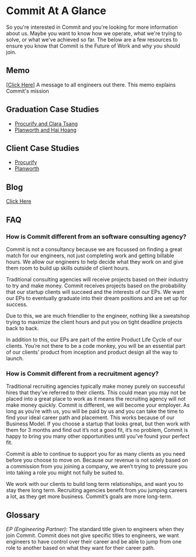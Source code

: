 # Commit At A Glance

So you're interested in Commit and you're looking for more information about us. Maybe you want to know how we operate, what we're trying to solve, or what we've achieved so far. The below are a few resources to ensure you know that Commit is the Future of Work and why you should join.

## Memo
[[Click Here](assets/commit_memo_201908.pdf)] A message to all engineers out there. This memo explains Commit's mission

## Graduation Case Studies

- [Procurify and Clara Tsang](https://medium.com/commit-engineering/committed-to-success-clara-tsang-software-engineer-at-procurify-fdc1e3998bab)
- [Planworth and Hai Hoang](https://medium.com/commit-engineering/committed-to-success-hai-hoang-tech-lead-at-planworth-38f8442cebe9)

## Client Case Studies

- [Procurify](https://medium.com/commit-engineering/committed-to-success-simon-stanlake-svp-procurify-8878c0ae3b9b)
- [Planworth](https://medium.com/commit-engineering/committed-to-success-tarsem-basraon-co-founder-at-planworth-5761b84f36d7)

## Blog
[Click Here](https://medium.com/commit-engineering)


## FAQ

### How is Commit different from an software consulting agency?

Commit is not a consultancy because we are focussed on finding a great match for our engineers, not just completing work and getting billable hours. We allow our engineers to help decide what they work on and give them room to build up skills outside of client hours.

Traditional consulting agencies will receive projects based on their industry to try and make money. Commit receives projects based on the probability that our startup clients will succeed and the interests of our EPs. We want our EPs to eventually graduate into their dream positions and are set up for success.

Due to this, we are much friendlier to the engineer, nothing like a sweatshop trying to maximize the client hours and put you on tight deadline projects back to back.

In addition to this, our EPs are part of the entire Product Life Cycle of our clients. You’re not there to be a code monkey, you will be an essential part of our clients’ product from inception and product design all the way to launch.


### How is Commit different from a recruitment agency?

Traditional recruiting agencies typically make money purely on successful hires that they’ve referred to their clients. This could mean you may not be placed into a great place to work as it means the recruiting agency will not make money quickly. Commit is different, we will become your employer. As long as you’re with us, you will be paid by us and you can take the time to find your ideal career path and placement. This works because of our Business Model. If you choose a startup that looks great, but then work with them for 3 months and find out it’s not a good fit, it’s no problem, Commit is happy to bring you many other opportunities until you’ve found your perfect fit.

Commit is able to continue to support you for as many clients as you need before you choose to move on. Because our revenue is not solely based on a commission from you joining a company, we aren’t trying to pressure you into taking a role you might not fully be suited to.

We work with our clients to build long term relationships, and want you to stay there long term. Recruiting agencies benefit from you jumping careers a lot, as they get more business. Commit’s goals are more long-term.


## Glossary

*EP (Engineering Partner)*: The standard title given to engineers when they join Commit. Commit does not give specific titles to engineers, we want engineers to have control over their career and be able to jump from one role to another based on what they want for their career path.